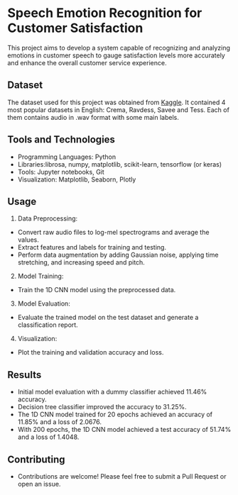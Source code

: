 # Speech Emotion Recognition for Customer Satisfaction

This project aims to develop a system capable of recognizing and analyzing emotions in customer speech to gauge satisfaction levels more accurately and enhance the overall customer service experience.

## Dataset
The dataset used for this project was obtained from [Kaggle](https://www.kaggle.com). It contained 4 most popular datasets in English: Crema, Ravdess, Savee and Tess. Each of them contains audio in .wav format with some main labels.

## Tools and Technologies
- Programming Languages: Python
- Libraries:librosa, numpy, matplotlib, scikit-learn, tensorflow (or keras)
- Tools: Jupyter notebooks, Git
- Visualization: Matplotlib, Seaborn, Plotly

## Usage
1. Data Preprocessing:

- Convert raw audio files to log-mel spectrograms and average the values.
- Extract features and labels for training and testing.
- Perform data augmentation by adding Gaussian noise, applying time stretching, and increasing speed and pitch.

2. Model Training:

- Train the 1D CNN model using the preprocessed data.

3. Model Evaluation:

- Evaluate the trained model on the test dataset and generate a classification report.

4. Visualization:

- Plot the training and validation accuracy and loss.

## Results
- Initial model evaluation with a dummy classifier achieved 11.46% accuracy.
- Decision tree classifier improved the accuracy to 31.25%.
- The 1D CNN model trained for 20 epochs achieved an accuracy of 11.85% and a loss of 2.0676.
- With 200 epochs, the 1D CNN model achieved a test accuracy of 51.74% and a loss of 1.4048.

## Contributing
- Contributions are welcome! Please feel free to submit a Pull Request or open an issue.
